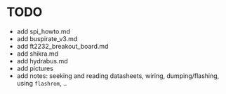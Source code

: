 # TODO

- add spi_howto.md
- add buspirate_v3.md
- add ft2232_breakout_board.md
- add shikra.md
- add hydrabus.md
- add pictures
- add notes: seeking and reading datasheets, wiring, dumping/flashing, using `flashrom`, ..

